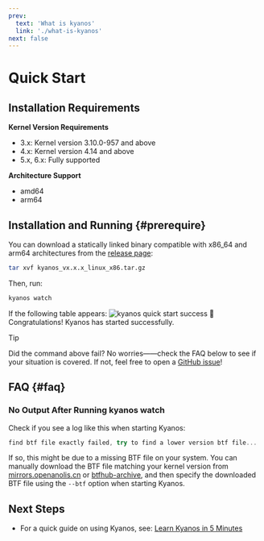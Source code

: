 ```yaml
---
prev:
  text: 'What is kyanos'
  link: './what-is-kyanos'
next: false
---
```


# Quick Start

## Installation Requirements

**Kernel Version Requirements**
- 3.x: Kernel version 3.10.0-957 and above
- 4.x: Kernel version 4.14 and above
- 5.x, 6.x: Fully supported

**Architecture Support**
- amd64
- arm64

## Installation and Running {#prerequire}

You can download a statically linked binary compatible with x86_64 and arm64 architectures from the [release page](https://github.com/hengyoush/kyanos/releases):

```bash
tar xvf kyanos_vx.x.x_linux_x86.tar.gz
```

Then, run:
```bash
kyanos watch 
```

If the following table appears:
![kyanos quick start success](/quickstart-success.png)
🎉 Congratulations! Kyanos has started successfully.

> [!TIP]
> Did the command above fail? No worries——check the FAQ below to see if your situation is covered. If not, feel free to open a [GitHub issue](https://github.com/hengyoush/kyanos/issues)!

## FAQ {#faq}
### No Output After Running kyanos watch

Check if you see a log like this when starting Kyanos:

```js
find btf file exactly failed, try to find a lower version btf file...
```
If so, this might be due to a missing BTF file on your system. You can manually download the BTF file matching your kernel version from [mirrors.openanolis.cn](https://mirrors.openanolis.cn/coolbpf/btf/) or [btfhub-archive](https://github.com/aquasecurity/btfhub-archive/), and then specify the downloaded BTF file using the `--btf` option when starting Kyanos.

## Next Steps
- For a quick guide on using Kyanos, see: [Learn Kyanos in 5 Minutes](./how-to)